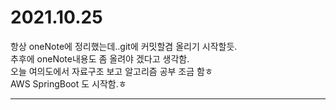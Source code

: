 # 2021.10.25
항상 oneNote에 정리했는데..git에 커밋할겸 올리기 시작할듯.  
추후에 oneNote내용도 좀 올려야 겠다고 생각함.  
오늘 여의도에서 자료구조 보고 알고리즘 공부 조금 함ㅎ  
AWS SpringBoot 도 시작함.ㅎ

- - - 



